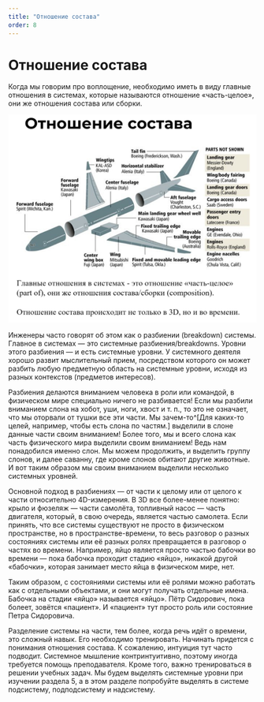 ```yaml
---
title: "Отношение состава"
order: 8
---
```


# Отношение состава



Когда мы говорим про воплощение, необходимо иметь в виду главные отношения в системах, которые называются отношение «часть-целое», они же отношения состава или сборки.


![](./composition-relationship-7.png)


Инженеры часто говорят об этом как о разбиении (breakdown) системы. Главное в системах — это системные разбиения/breakdowns. Уровни этого разбиения — и есть системные уровни. У системного деятеля хорошо развит мыслительный прием, посредством которого он может разбить любую предметную область на системные уровни, исходя из разных контекстов (предметов интересов).

Разбиения делаются вниманием человека в роли или командой, в физическом мире специально ничего не разбивается! Если мы разбили вниманием слона на хобот, уши, ноги, хвост и т. п., то это не означает, что мы оторвали от тушки все эти части. Мы зачем-то^[Для каких-то целей, например, чтобы есть слона по частям.] выделили в слоне данные части своим вниманием! Более того, мы и всего слона как часть физического мира выделили своим вниманием! Ведь нам понадобился именно слон. Мы можем продолжить, и выделить группу слонов, и далее саванну, где кроме слонов обитают другие животные. И вот таким образом мы своим вниманием выделили несколько системных уровней.

Основной подход в разбиениях — от части к целому или от целого к части относительно 4D-измерения. В 3D все более-менее понятно: крыло и фюзеляж — части самолёта, топливный насос — часть двигателя, который, в свою очередь, является частью самолета. Если принять, что все системы существуют не просто в физическом пространстве, но в пространстве-времени, то весь разговор о разных состояниях системы или её разных ролях превращается в разговор о частях во времени. Например, яйцо является просто частью бабочки во времени — пока бабочка проходит стадию «яйцо», никакой другой «бабочки», которая занимает место яйца в физическом мире, нет.

Таким образом, с состояниями системы или её ролями можно работать как с отдельными объектами, и они могут получать отдельные имена. Бабочка на стадии «яйцо» называется «яйцо». Пётр Сидорович, пока болеет, зовётся «пациент». И «пациент» тут просто роль или состояние Петра Сидоровича.

Разделение системы на части, тем более, когда речь идёт о времени, это сложный навык. Его необходимо тренировать. Начинать придется с понимания отношения состава. К сожалению, интуиция тут часто подводит. Системное мышление контринтуитивно, поэтому иногда требуется помощь преподавателя. Кроме того, важно тренироваться в решении учебных задач. Мы будем выделять системные уровни при изучении раздела 5, а в этом разделе попробуйте выделять в системе подсистему, подподсистему и надсистему.

